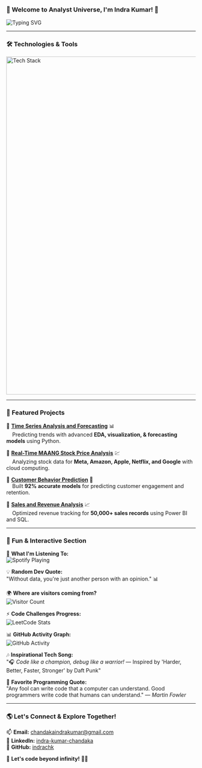 ### **🌌 Welcome to Analyst Universe, I'm Indra Kumar! 🚀**  

![Typing SVG](https://readme-typing-svg.herokuapp.com?size=22&color=00FFEE&center=true&vCenter=true&width=600&lines=Data+Analyst+%7C+AI+Enthusiast+%7C+Software+Developer;Exploring+the+Realms+of+Data+%26+AI;Building+Next-Gen+Tech+with+Python+%26+Cloud;Let's+Code+Beyond+Infinity!+%F0%9F%9A%80)

---

### **🛠️ Technologies & Tools**

<img src="https://skillicons.dev/icons?i=python,java,javascript,tensorflow,pandas,mongodb,mysql,matplotlib,datarobot,aws,azure,powerbi,django,react,nodejs,bash" alt="Tech Stack" width="900">

---

### **🌠 Featured Projects**

🔹 **[Time Series Analysis and Forecasting](https://github.com/your-repo-link)** 📊   
&nbsp;&nbsp;&nbsp;&nbsp;Predicting trends with advanced **EDA, visualization, & forecasting models** using Python.  

🔹 **[Real-Time MAANG Stock Price Analysis](https://github.com/indrachk/Real-Time-MAANG-Stock-Price-Analysis)** 💹  
&nbsp;&nbsp;&nbsp;&nbsp;Analyzing stock data for **Meta, Amazon, Apple, Netflix, and Google** with cloud computing.  

🔹 **[Customer Behavior Prediction](https://github.com/your-repo-link)** 🤖  
&nbsp;&nbsp;&nbsp;&nbsp;Built **92% accurate models** for predicting customer engagement and retention.  

🔹 **[Sales and Revenue Analysis](https://github.com/your-repo-link)** 📈  
&nbsp;&nbsp;&nbsp;&nbsp;Optimized revenue tracking for **50,000+ sales records** using Power BI and SQL.  

---

### **🌟 Fun & Interactive Section**

🎵 **What I'm Listening To:**  
![Spotify Playing](https://novatorem.vercel.app/api/spotify)

💡 **Random Dev Quote:**  
"Without data, you're just another person with an opinion." 📊

🌍 **Where are visitors coming from?**  
![Visitor Count](https://profile-counter.glitch.me/{indrachk}/count.svg)

⚡ **Code Challenges Progress:**  
![LeetCode Stats](https://leetcard.jacoblin.cool/indrachk?theme=dark&font=Baloo&ext=activity)

📊 **GitHub Activity Graph:**  
![GitHub Activity](https://github-readme-activity-graph.vercel.app/graph?username=indrachk&theme=react-dark&hide_border=true)

🎶 **Inspirational Tech Song:**  
"🎧 *Code like a champion, debug like a warrior!* — Inspired by 'Harder, Better, Faster, Stronger' by Daft Punk"

💬 **Favorite Programming Quote:**  
"Any fool can write code that a computer can understand. Good programmers write code that humans can understand." — *Martin Fowler*

---

### **🌎 Let's Connect & Explore Together!**

📫 **Email:** [chandakaindrakumar@gmail.com](mailto:chandakaindrakumar@gmail.com)  
💼 **LinkedIn:** [indra-kumar-chandaka](https://www.linkedin.com/in/indra-kumar-chandaka-a81623208)  
🐙 **GitHub:** [indrachk](https://github.com/indrachk)  

🚀 **Let's code beyond infinity!** 🌌✨
